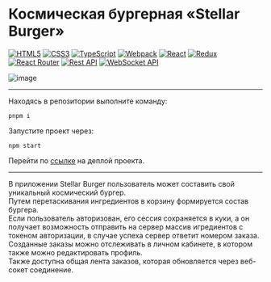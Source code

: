 # **Космическая бургерная «Stellar Burger»**

[![HTML5](https://img.shields.io/badge/html5-%23E34F26.svg?style=for-the-badge&logo=html5&logoColor=white)](https://developer.mozilla.org/en-US/docs/Web/HTML)
[![CSS3](https://img.shields.io/badge/css3-%231572B6.svg?style=for-the-badge&logo=css3&logoColor=white)](https://developer.mozilla.org/en-US/docs/Web/CSS)
[![TypeScript](https://img.shields.io/badge/typescript-%23007ACC.svg?style=for-the-badge&logo=typescript&logoColor=white)](https://www.typescriptlang.org/)
[![Webpack](https://img.shields.io/badge/webpack-2b3a42.svg?style=for-the-badge&logo=webpack&logoColor=84c7e8)](https://webpack.js.org/)
[![React](https://img.shields.io/badge/react-%2320232a.svg?style=for-the-badge&logo=react&logoColor=%2361DAFB)](https://react.dev/)
[![Redux](https://img.shields.io/badge/redux-%23593d88.svg?style=for-the-badge&logo=redux&logoColor=white)](https://react-redux.js.org/)
[![React Router](https://img.shields.io/badge/React_Router-CA4245?style=for-the-badge&logo=react-router&logoColor=white)](https://reactrouter.com/en/main)
[![Rest API](https://img.shields.io/badge/rest_api-%2320232a.svg?style=for-the-badge&logo=rest&logoColor=white)](https://ru.wikipedia.org/wiki/REST)
[![WebSocket API](https://img.shields.io/badge/WebSocket_API-FF6C37?style=for-the-badge&logo=websocket&logoColor=white)](https://ru.wikipedia.org/wiki/WebSocket)

![image](https://github.com/Maschinebau/react-stellar-burger/assets/119728265/312e44fd-7100-4c15-9779-c2bd3e9f8673)

---

Находясь в репозитории выполните команду:

    pnpm i

Запустите проект через:

    npm start

Перейти по [ссылке](https://maschinebau.github.io/react-stellar-burger/) на деплой проекта.

---

В приложении Stellar Burger пользователь может составить свой уникальный космический бургер. <br>
Путем перетаскивания ингредиентов в корзину формируется состав бургера. <br>
Если пользователь авторизован, его сессия сохраняется в куки, а он получает возможность отправить на сервер массив игредиентов с токеном авторизации, в случае успеха сервер ответит номером заказа. <br>
Созданные заказы можно отслеживать в личном кабинете, в котором также можно редактировать профиль. <br>
Также доступна общая лента заказов, которая обновляется через веб-сокет соединение.


